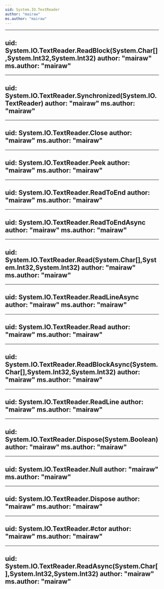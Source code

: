 ```yaml
---
uid: System.IO.TextReader
author: "mairaw"
ms.author: "mairaw"
---
```


---
uid: System.IO.TextReader.ReadBlock(System.Char[],System.Int32,System.Int32)
author: "mairaw"
ms.author: "mairaw"
---

---
uid: System.IO.TextReader.Synchronized(System.IO.TextReader)
author: "mairaw"
ms.author: "mairaw"
---

---
uid: System.IO.TextReader.Close
author: "mairaw"
ms.author: "mairaw"
---

---
uid: System.IO.TextReader.Peek
author: "mairaw"
ms.author: "mairaw"
---

---
uid: System.IO.TextReader.ReadToEnd
author: "mairaw"
ms.author: "mairaw"
---

---
uid: System.IO.TextReader.ReadToEndAsync
author: "mairaw"
ms.author: "mairaw"
---

---
uid: System.IO.TextReader.Read(System.Char[],System.Int32,System.Int32)
author: "mairaw"
ms.author: "mairaw"
---

---
uid: System.IO.TextReader.ReadLineAsync
author: "mairaw"
ms.author: "mairaw"
---

---
uid: System.IO.TextReader.Read
author: "mairaw"
ms.author: "mairaw"
---

---
uid: System.IO.TextReader.ReadBlockAsync(System.Char[],System.Int32,System.Int32)
author: "mairaw"
ms.author: "mairaw"
---

---
uid: System.IO.TextReader.ReadLine
author: "mairaw"
ms.author: "mairaw"
---

---
uid: System.IO.TextReader.Dispose(System.Boolean)
author: "mairaw"
ms.author: "mairaw"
---

---
uid: System.IO.TextReader.Null
author: "mairaw"
ms.author: "mairaw"
---

---
uid: System.IO.TextReader.Dispose
author: "mairaw"
ms.author: "mairaw"
---

---
uid: System.IO.TextReader.#ctor
author: "mairaw"
ms.author: "mairaw"
---

---
uid: System.IO.TextReader.ReadAsync(System.Char[],System.Int32,System.Int32)
author: "mairaw"
ms.author: "mairaw"
---
